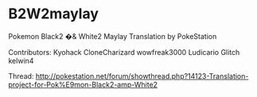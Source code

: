 B2W2maylay
=======

Pokemon Black2 �& White2 Maylay Translation by PokeStation

Contributors:
Kyohack
CloneCharizard
wowfreak3000
Ludicario
Glitch
kelwin4

Thread: http://pokestation.net/forum/showthread.php?14123-Translation-project-for-Pok%E9mon-Black2-amp-White2